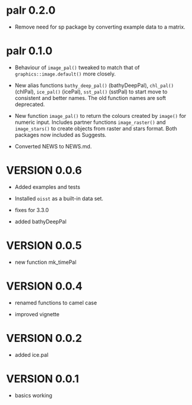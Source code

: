 # palr  0.2.0

* Remove need for sp package by converting example data to a matrix. 

# palr  0.1.0
    
* Behaviour of `image_pal()` tweaked to match that of `graphics::image.default()` more
 closely.
 
* New alias functions `bathy_deep_pal()` (bathyDeepPal), `chl_pal()` (chlPal), 
 `ice_pal()` (icePal), `sst_pal()` (sstPal) to start move to consistent and
 better names. The old function names are soft deprecated. 
 
* New function `image_pal()` to return the colours created by `image()` for numeric
 input. Includes partner functions `image_raster()` and `image_stars()` to create
 objects from raster and stars format. Both packages now included as Suggests. 
 
* Converted NEWS to NEWS.md. 

#   VERSION 0.0.6

* Added examples and tests

* Installed `oisst` as a built-in data set. 

* fixes for 3.3.0

* added bathyDeepPal

#   VERSION 0.0.5
     
* new function mk_timePal

#   VERSION 0.0.4

* renamed functions to camel case

* improved vignette

#   VERSION 0.0.2

* added ice.pal

#   VERSION 0.0.1

* basics working
 

